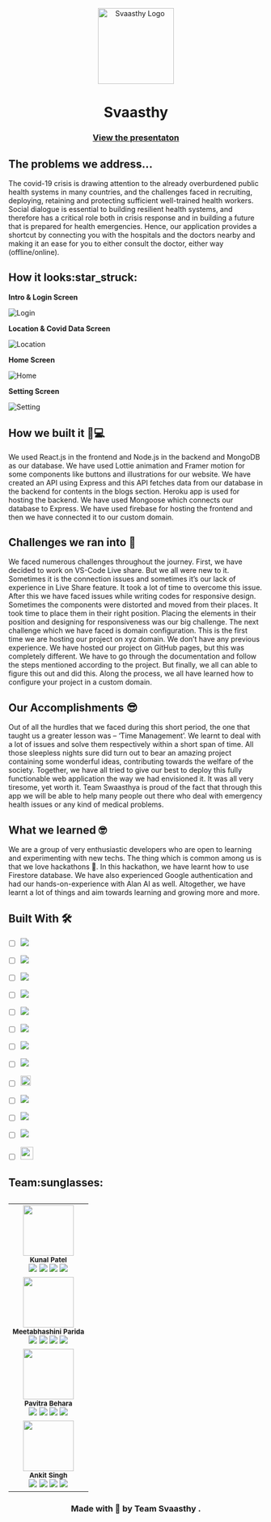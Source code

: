 
<p align='center'><img src='./gif/Svaasthy.png' width="150"alt="Svaasthy Logo" ></p>
<h1 align='center'>Svaasthy</h1>

<h3 align="center"><a href="https://www.youtube.com/watch?v=hwGg92Yojrg">View the presentaton</a></h3>

<h2>The problems we address... </h2>
<p align='justify'>
  
The covid-19 crisis is drawing attention to the already overburdened public health systems in many countries, and the challenges faced in recruiting, deploying, retaining and protecting sufficient well-trained health workers. Social dialogue is essential to building resilient health systems, and therefore has a critical role both in crisis response and in building a future that is prepared for health emergencies. 
Hence, our application provides a shortcut by connecting you with the hospitals and the doctors nearby and making it an ease for you to either consult the doctor, either way (offline/online). 

</p>
<h2>How it looks:star_struck: </h2>
<p ><strong>Intro & Login Screen</strong></p>
<p ><img src='./gif/g1.gif' alt="Login" ></p>
<p ><strong>Location & Covid Data Screen</strong></p>
<p ><img src='./gif/g2.gif' alt="Location" ></p>
<p ><strong>Home Screen</strong></p>
<p ><img src='./gif/g3.gif' alt="Home" ></p>

<p ><strong>Setting Screen</strong></p>
<p ><img src='./gif/g4.gif' alt="Setting" ></p>



## How we built it 🧠💻
We used React.js in the frontend and Node.js in the backend and MongoDB as our database. We have used Lottie animation and Framer motion for some components like buttons and illustrations for our website. We have created an API using Express and this API fetches data from our database in the backend for contents in the blogs section. Heroku app is used for hosting the backend. We have used Mongoose which connects our database to Express. We have used firebase for hosting the frontend and then we have connected it to our custom domain.

## Challenges we ran into :slightly_frowning_face:
We faced numerous challenges throughout the journey. First, we have decided to work on VS-Code Live share. But we all were new to it. Sometimes it is the connection issues and sometimes it’s our lack of experience in Live Share feature. It took a lot of time to overcome this issue. 
After this we have faced issues while writing codes for responsive design. Sometimes the components were distorted and moved from their places. It took time to place them in their right position. Placing the elements in their position and designing for responsiveness was our big challenge.
The next challenge which we have faced is domain configuration. This is the first time we are hosting our project on xyz domain. We don’t have any previous experience. We have hosted our project on GitHub pages, but this was completely different. We have to go through the documentation and follow the steps mentioned according to the project. But finally, we all can able to figure this out and did this. Along the process, we all have learned how to configure your project in a custom domain.  

## Our Accomplishments 😎
Out of all the hurdles that we faced during this short period, the one that taught us a greater lesson was – ‘Time Management’. We learnt to deal with a lot of issues and solve them respectively within a short span of time. All those sleepless nights sure did turn out to bear an amazing project containing some wonderful ideas, contributing towards the welfare of the society. Together, we have all tried to give our best to deploy this fully functionable web application the way we had envisioned it. It was all very tiresome, yet worth it. Team Swaasthya is proud of the fact that through this app we will be able to help many people out there who deal with emergency health issues or any kind of medical problems. 

## What we learned 🤓
We are a group of very enthusiastic developers who are open to learning and experimenting with new techs. The thing which is common among us is that we love hackathons 🤩. In this hackathon, we have learnt how to use Firestore database. We have also experienced Google authentication and had our hands-on-experience with Alan AI as well. Altogether, we have learnt a lot of things and aim towards learning and growing more and more.

## Built With :hammer_and_wrench:
- [ ] <img src="https://img.shields.io/badge/MongoDB-white?style=for-the-badge&logo=mongodb&logoColor=4EA94B"> <!--MongoDB-->
- [ ] <img src="https://img.shields.io/badge/Express.js-000000?style=for-the-badge&logo=express&logoColor=white"> <!--Expressjs--> 
- [ ] <img src="https://img.shields.io/badge/React-20232A?style=for-the-badge&logo=react&logoColor=61DAFB"> <!--React-->
- [ ]  <img src="https://img.shields.io/badge/Node.js-339933?style=for-the-badge&logo=nodedotjs&logoColor=white"> <!--NodeJs-->
- [ ] <img src="https://img.shields.io/badge/React_Router-CA4245?style=for-the-badge&logo=react-router&logoColor=white"> <!--React-Router-Dom-->
- [ ]  <img src="https://img.shields.io/badge/JavaScript-323330?style=for-the-badge&logo=javascript&logoColor=F7DF1E"> <!--JavaScript-->  
- [ ] <img src="https://img.shields.io/badge/npm-CB3837?style=for-the-badge&logo=npm&logoColor=white"><!--Npm-->
- [ ] <img src="https://img.shields.io/badge/CSS3-1572B6?style=for-the-badge&logo=css3&logoColor=white"> <!--CSS3-->
- [ ] <img src="https://github.com/MarioTerron/logo-images/blob/master/logos/mongoose.png" height="20"> <!--Mongoose-->
- [ ] <img src="https://img.shields.io/badge/firebase-ffca28?style=for-the-badge&logo=firebase&logoColor=black"> <!--Firebase-->
- [ ] <img src="https://img.shields.io/badge/Heroku-430098?style=for-the-badge&logo=heroku&logoColor=white"> <!--Heroku-->
- [ ]  <img src="https://img.shields.io/badge/Framer%20motion-black?style=for-the-badge&logo=framer&logoColor=white"/><!--Farmer motion-->
- [ ]  <img src="https://static.lottiefiles.com/images/v3/lottiefiles-logo.svg" height="25" ><!--Lottie Animation-->




  
 <h2>Team:sunglasses:<h2>
  <table>

 <tr>
    <td align="center">
        <img src="https://github.com/arpanaditya/Ment-Ally/blob/main/Web-App/src/screens/About/img/kunal.jpeg" width="100px;" alt=""/>
        <br /><sub><b>Kunal Patel</b></sub><br />
      <a href="https://github.com/kunal838"><img src='https://img.shields.io/badge/GitHub-100000?style=for-the-badge&logo=github&logoColor=white'></a>
      <a href="mailto:pkunal257@gmail.com"><img src='https://img.shields.io/badge/Gmail-D14836?style=for-the-badge&logo=gmail&logoColor=white'></a>
      <a href="https://www.linkedin.com/in/kunal-patel-760194205/"><img src='https://img.shields.io/badge/LinkedIn-0077B5?style=for-the-badge&logo=linkedin&logoColor=white'></a>
      <a href="https://instagram.com/kunal_patel.js"><img src='https://img.shields.io/badge/Instagram-E4405F?style=for-the-badge&logo=instagram&logoColor=white'></td></a>
</tr>
<tr>
    <td align="center">
        <img src="./gif/meetw.jpeg" width="100px;" alt=""/>
        <br /><sub><b>Meetabhashini Parida</b></sub><br />
      <a href="https://github.com/meetaww"><img src='https://img.shields.io/badge/GitHub-100000?style=for-the-badge&logo=github&logoColor=white'></a>
      <a href="mailto:adityaarpansahoo@gmail.com"><img src='https://img.shields.io/badge/Gmail-D14836?style=for-the-badge&logo=gmail&logoColor=white'></a>
      <a href="https://www.linkedin.com/in/meetabhashini-parida-730597212/"><img src='https://img.shields.io/badge/LinkedIn-0077B5?style=for-the-badge&logo=linkedin&logoColor=white'></a>
      <a href="https://www.instagram.com/_.meetaww._/"><img src='https://img.shields.io/badge/Instagram-E4405F?style=for-the-badge&logo=instagram&logoColor=white'></td></a>
</tr>
   <tr>
    <td align="center">
        <img src="https://github.com/arpanaditya/Ment-Ally/blob/main/Web-App/src/screens/About/img/pavitra.png" width="100px;" alt=""/>
        <br /><sub><b>Pavitra Behara</b></sub><br />
      <a href="https://github.com/Pavitra554"><img src='https://img.shields.io/badge/GitHub-100000?style=for-the-badge&logo=github&logoColor=white'></a>
      <a href="mailto:pavitraredmi@gmail.com"><img src='https://img.shields.io/badge/Gmail-D14836?style=for-the-badge&logo=gmail&logoColor=white'></a>
      <a href="https://www.linkedin.com/in/pavitra-behara"><img src='https://img.shields.io/badge/LinkedIn-0077B5?style=for-the-badge&logo=linkedin&logoColor=white'></a>
      <a href="https://instagram.com/pavitra.js"><img src='https://img.shields.io/badge/Instagram-E4405F?style=for-the-badge&logo=instagram&logoColor=white'></td></a>
</tr>
 <tr>
    <td align="center">
        <img src="https://github.com/arpanaditya/Ment-Ally/blob/main/Web-App/src/screens/About/img/Ankit.jpeg" width="100px;" alt=""/>
        <br /><sub><b>Ankit Singh</b></sub><br />
      <a href="https://github.com/AnkitSingh0702"><img src='https://img.shields.io/badge/GitHub-100000?style=for-the-badge&logo=github&logoColor=white'></a>
      <a href="mailto:ankitsingh0702@gmail.com"><img src='https://img.shields.io/badge/Gmail-D14836?style=for-the-badge&logo=gmail&logoColor=white'></a>
      <a href="https://www.linkedin.com/in/ankit-singh-6a1428201/"><img src='https://img.shields.io/badge/LinkedIn-0077B5?style=for-the-badge&logo=linkedin&logoColor=white'></a>
      <a href="https://instagram.com/ankitsingh0702"><img src='https://img.shields.io/badge/Instagram-E4405F?style=for-the-badge&logo=instagram&logoColor=white'></td></a>
</tr>
</table>

<h3 align="center">Made with 💝 by Team Svaasthy .</h3>
